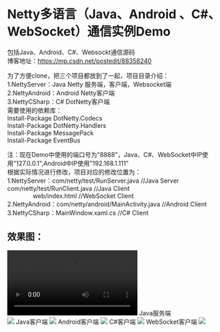 Netty多语言（Java、Android 、C#、WebSocket）通信实例Demo  
===
包括Java、Android、C#、Websockt通信源码  
博客地址：https://mp.csdn.net/postedit/88358240  

为了方便clone，把三个项目都放到了一起，项目目录介绍：  
1.NettyServer：Java Netty 服务端，客户端，Websocket端  
2.NettyAndroid：Android Netty客户端  
3.NettyCSharp：C# DotNetty客户端  
  需要使用的依赖库：  
  Install-Package DotNetty.Codecs  
  Install-Package DotNetty.Handlers  
  Install-Package MessagePack  
  Install-Package EventBus  

注：现在Demo中使用的端口号为"8888"，Java、C#、WebSocket中IP使用"127.0.0.1",Android中IP使用"192.168.1.111"  
根据实际情况进行修改，项目对应的修改位置为：  
1.NettyServer：com/netty/test/RunServer.java //Java Server  
               com/netty/test/RunClient.java //Java Client  
               web/index.html //WebSocket Client  
2.NettyAndroid：com/netty/android/MainActivity.java //Android Client  
3.NettyCSharp：MainWindow.xaml.cs //C# Client  

效果图：
---
![](https://github.com/lucher/MultiPlatformNettyDemo/blob/master/%E6%95%88%E6%9E%9C%E5%9B%BE/20190307-214118.mp4)
Java服务端  
![](https://github.com/lucher/MultiPlatformNettyDemo/blob/master/%E6%95%88%E6%9E%9C%E5%9B%BE/Java%20Server.png)
Java客户端
![](https://github.com/lucher/MultiPlatformNettyDemo/blob/master/%E6%95%88%E6%9E%9C%E5%9B%BE/Java%20Client.png)
Android客户端
![](https://github.com/lucher/MultiPlatformNettyDemo/blob/master/%E6%95%88%E6%9E%9C%E5%9B%BE/Android%20Client.png)
C#客户端
![](https://github.com/lucher/MultiPlatformNettyDemo/blob/master/%E6%95%88%E6%9E%9C%E5%9B%BE/CShart%20Client.png)
WebSocket客户端
![](https://github.com/lucher/MultiPlatformNettyDemo/blob/master/%E6%95%88%E6%9E%9C%E5%9B%BE/WebSocket%20Client.png)
